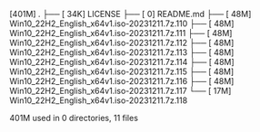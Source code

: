 [401M]  .
├── [ 34K]  LICENSE
├── [   0]  README.md
├── [ 48M]  Win10_22H2_English_x64v1.iso-20231211.7z.110
├── [ 48M]  Win10_22H2_English_x64v1.iso-20231211.7z.111
├── [ 48M]  Win10_22H2_English_x64v1.iso-20231211.7z.112
├── [ 48M]  Win10_22H2_English_x64v1.iso-20231211.7z.113
├── [ 48M]  Win10_22H2_English_x64v1.iso-20231211.7z.114
├── [ 48M]  Win10_22H2_English_x64v1.iso-20231211.7z.115
├── [ 48M]  Win10_22H2_English_x64v1.iso-20231211.7z.116
├── [ 48M]  Win10_22H2_English_x64v1.iso-20231211.7z.117
└── [ 17M]  Win10_22H2_English_x64v1.iso-20231211.7z.118

 401M used in 0 directories, 11 files
